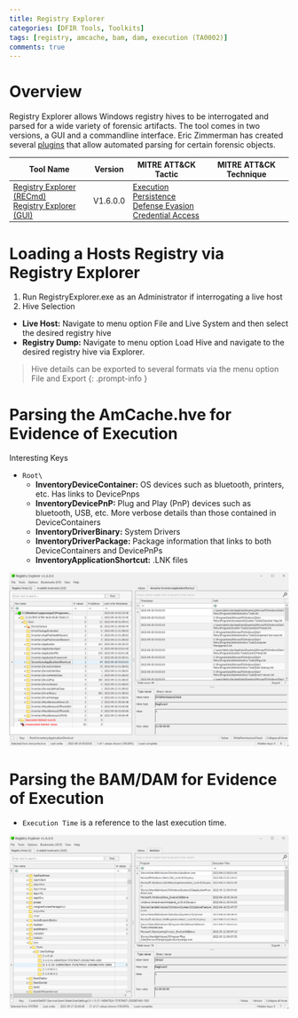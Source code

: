 ```yaml
---
title: Registry Explorer
categories: [DFIR Tools, Toolkits]
tags: [registry, amcache, bam, dam, execution (TA0002)]
comments: true
---
```


# Overview
Registry Explorer allows Windows registry hives to be interrogated and parsed for a wide variety of forensic artifacts. The tool comes in two versions, a GUI and a commandline interface. Eric Zimmerman has created several [plugins](https://github.com/EricZimmerman/RegistryPlugins) that allow automated parsing for certain forensic objects.

| Tool Name | Version | MITRE ATT&CK Tactic | MITRE ATT&CK Technique |
| --------- | ------- | ------------------- | ---------------------- |
| [Registry Explorer (RECmd)](https://github.com/EricZimmerman/RECmd) <br> [Registry Explorer (GUI)](https://www.sans.org/tools/registry-explorer/) | V1.6.0.0 | [Execution](https://attack.mitre.org/tactics/TA0002/) <br> [Persistence](https://attack.mitre.org/tactics/TA0003/) <br> [Defense Evasion](https://attack.mitre.org/tactics/TA0005/) <br> [Credential Access](https://attack.mitre.org/tactics/TA0006/) <br> | | 

# Loading a Hosts Registry via Registry Explorer
1. Run RegistryExplorer.exe as an Administrator if interrogating a live host
2. Hive Selection
- **Live Host:** Navigate to menu option File and Live System and then select the desired registry hive
- **Registry Dump:** Navigate to menu option Load Hive and navigate to the desired registry hive via Explorer.

> Hive details can be exported to several formats via the menu option File and Export
{: .prompt-info }

# Parsing the AmCache.hve for Evidence of Execution
Interesting Keys
- `Root\`
	- **InventoryDeviceContainer:** OS devices such as bluetooth, printers, etc. Has links to DevicePnps
	- **InventoryDevicePnP:** Plug and Play (PnP) devices such as bluetooth, USB, etc. More verbose details than those contained in DeviceContainers
	- **InventoryDriverBinary:** System Drivers
	- **InventoryDriverPackage:** Package information that links to both DeviceContainers and DevicePnPs
	- **InventoryApplicationShortcut:** .LNK files

![Registry Explorer - AmCache.hve](/assets/img/posts/DFIR/DFIR_Tools_Toolkits_RegistryExplorer_AmCache.png "Registry Explorer - AmCache.hve")

# Parsing the BAM/DAM for Evidence of Execution
- `Execution Time` is a reference to the last execution time.

![Registry Explorer - BAM/DAM](/assets/img/posts/DFIR/DFIR_Tools_Toolkits_RegistryExplorer_BAM_DAM.png "Registry Explorer - BAM/DAM")